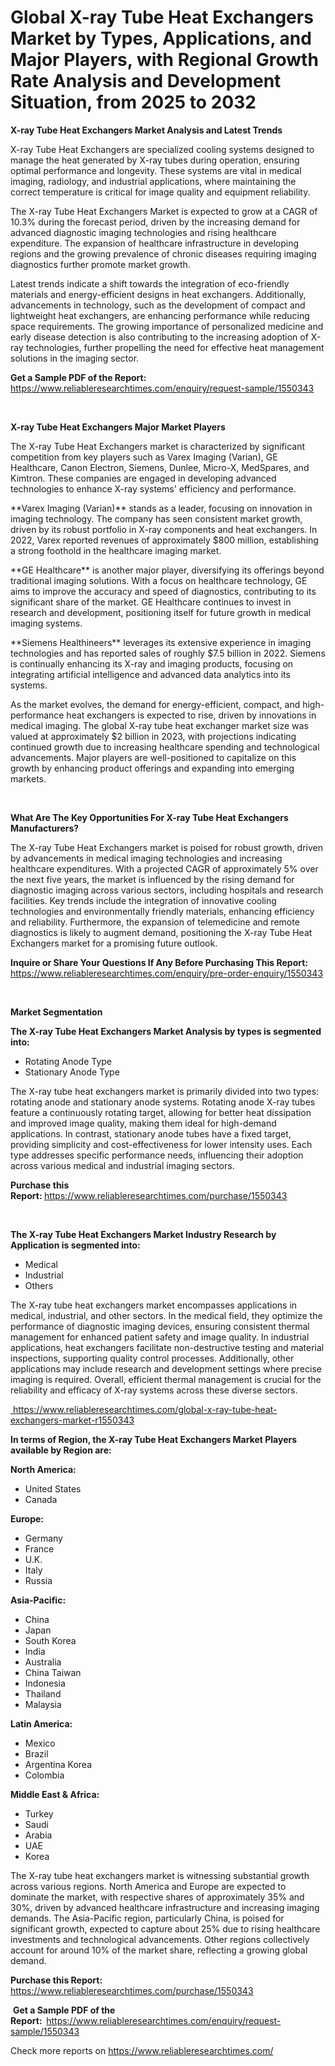 <p><h1>Global X-ray Tube Heat Exchangers Market by Types, Applications, and Major Players, with Regional Growth Rate Analysis and Development Situation, from 2025 to 2032</h1></p><p><strong>X-ray Tube Heat Exchangers Market Analysis and Latest Trends</strong></p>
<p><p>X-ray Tube Heat Exchangers are specialized cooling systems designed to manage the heat generated by X-ray tubes during operation, ensuring optimal performance and longevity. These systems are vital in medical imaging, radiology, and industrial applications, where maintaining the correct temperature is critical for image quality and equipment reliability. </p><p>The X-ray Tube Heat Exchangers Market is expected to grow at a CAGR of 10.3% during the forecast period, driven by the increasing demand for advanced diagnostic imaging technologies and rising healthcare expenditure. The expansion of healthcare infrastructure in developing regions and the growing prevalence of chronic diseases requiring imaging diagnostics further promote market growth. </p><p>Latest trends indicate a shift towards the integration of eco-friendly materials and energy-efficient designs in heat exchangers. Additionally, advancements in technology, such as the development of compact and lightweight heat exchangers, are enhancing performance while reducing space requirements. The growing importance of personalized medicine and early disease detection is also contributing to the increasing adoption of X-ray technologies, further propelling the need for effective heat management solutions in the imaging sector.</p></p>
<p><strong>Get a Sample PDF of the Report:&nbsp;</strong> <a href="https://www.reliableresearchtimes.com/enquiry/request-sample/1550343?utm_campaign=2774&utm_medium=2&utm_source=Github&utm_content=ia&utm_term=11042025&utm_id=x-ray-tube-heat-exchangers">https://www.reliableresearchtimes.com/enquiry/request-sample/1550343</a></p>
<p>&nbsp;</p>
<p><strong>X-ray Tube Heat Exchangers Major Market Players</strong></p>
<p><p>The X-ray Tube Heat Exchangers market is characterized by significant competition from key players such as Varex Imaging (Varian), GE Healthcare, Canon Electron, Siemens, Dunlee, Micro-X, MedSpares, and Kimtron. These companies are engaged in developing advanced technologies to enhance X-ray systems' efficiency and performance.</p><p>**Varex Imaging (Varian)** stands as a leader, focusing on innovation in imaging technology. The company has seen consistent market growth, driven by its robust portfolio in X-ray components and heat exchangers. In 2022, Varex reported revenues of approximately $800 million, establishing a strong foothold in the healthcare imaging market.</p><p>**GE Healthcare** is another major player, diversifying its offerings beyond traditional imaging solutions. With a focus on healthcare technology, GE aims to improve the accuracy and speed of diagnostics, contributing to its significant share of the market. GE Healthcare continues to invest in research and development, positioning itself for future growth in medical imaging systems.</p><p>**Siemens Healthineers** leverages its extensive experience in imaging technologies and has reported sales of roughly $7.5 billion in 2022. Siemens is continually enhancing its X-ray and imaging products, focusing on integrating artificial intelligence and advanced data analytics into its systems.</p><p>As the market evolves, the demand for energy-efficient, compact, and high-performance heat exchangers is expected to rise, driven by innovations in medical imaging. The global X-ray tube heat exchanger market size was valued at approximately $2 billion in 2023, with projections indicating continued growth due to increasing healthcare spending and technological advancements. Major players are well-positioned to capitalize on this growth by enhancing product offerings and expanding into emerging markets.</p></p>
<p>&nbsp;</p>
<p><strong>What Are The Key Opportunities For X-ray Tube Heat Exchangers Manufacturers?</strong></p>
<p><p>The X-ray Tube Heat Exchangers market is poised for robust growth, driven by advancements in medical imaging technologies and increasing healthcare expenditures. With a projected CAGR of approximately 5% over the next five years, the market is influenced by the rising demand for diagnostic imaging across various sectors, including hospitals and research facilities. Key trends include the integration of innovative cooling technologies and environmentally friendly materials, enhancing efficiency and reliability. Furthermore, the expansion of telemedicine and remote diagnostics is likely to augment demand, positioning the X-ray Tube Heat Exchangers market for a promising future outlook.</p></p>
<p><strong>Inquire or Share Your Questions If Any Before Purchasing This Report:</strong> <a href="https://www.reliableresearchtimes.com/enquiry/pre-order-enquiry/1550343?utm_campaign=2774&utm_medium=2&utm_source=Github&utm_content=ia&utm_term=11042025&utm_id=x-ray-tube-heat-exchangers">https://www.reliableresearchtimes.com/enquiry/pre-order-enquiry/1550343</a></p>
<p>&nbsp;</p>
<p><strong>Market Segmentation</strong></p>
<p><strong>The X-ray Tube Heat Exchangers Market Analysis by types is segmented into:</strong></p>
<p><ul><li>Rotating Anode Type</li><li>Stationary Anode Type</li></ul></p>
<p><p>The X-ray tube heat exchangers market is primarily divided into two types: rotating anode and stationary anode systems. Rotating anode X-ray tubes feature a continuously rotating target, allowing for better heat dissipation and improved image quality, making them ideal for high-demand applications. In contrast, stationary anode tubes have a fixed target, providing simplicity and cost-effectiveness for lower intensity uses. Each type addresses specific performance needs, influencing their adoption across various medical and industrial imaging sectors.</p></p>
<p><strong>Purchase this Report:&nbsp;</strong><a href="https://www.reliableresearchtimes.com/purchase/1550343?utm_campaign=2774&utm_medium=2&utm_source=Github&utm_content=ia&utm_term=11042025&utm_id=x-ray-tube-heat-exchangers">https://www.reliableresearchtimes.com/purchase/1550343</a></p>
<p>&nbsp;</p>
<p><strong>The X-ray Tube Heat Exchangers Market Industry Research by Application is segmented into:</strong></p>
<p><ul><li>Medical</li><li>Industrial</li><li>Others</li></ul></p>
<p><p>The X-ray tube heat exchangers market encompasses applications in medical, industrial, and other sectors. In the medical field, they optimize the performance of diagnostic imaging devices, ensuring consistent thermal management for enhanced patient safety and image quality. In industrial applications, heat exchangers facilitate non-destructive testing and material inspections, supporting quality control processes. Additionally, other applications may include research and development settings where precise imaging is required. Overall, efficient thermal management is crucial for the reliability and efficacy of X-ray systems across these diverse sectors.</p></p>
<p><a href="https://www.reliableresearchtimes.com/global-x-ray-tube-heat-exchangers-market-r1550343?utm_campaign=2774&utm_medium=2&utm_source=Github&utm_content=ia&utm_term=11042025&utm_id=x-ray-tube-heat-exchangers">&nbsp;https://www.reliableresearchtimes.com/global-x-ray-tube-heat-exchangers-market-r1550343</a></p>
<p><strong>In terms of Region, the X-ray Tube Heat Exchangers Market Players available by Region are:</strong></p>
<p>
    <p> <strong> North America: </strong>
        <ul>
            <li>United States</li>
            <li>Canada</li>
        </ul>
        </p> 
    <p> <strong> Europe: </strong>
        <ul>
            <li>Germany</li>
            <li>France</li>
            <li>U.K.</li>
            <li>Italy</li>
            <li>Russia</li>
        </ul>
        </p> 
    <p> <strong> Asia-Pacific: </strong>
        <ul>
            <li>China</li>
            <li>Japan</li>
            <li>South Korea</li>
            <li>India</li>
            <li>Australia</li>
            <li>China Taiwan</li>
            <li>Indonesia</li>
            <li>Thailand</li>
            <li>Malaysia</li>
        </ul>
        </p> 
    <p> <strong> Latin America: </strong>
        <ul>
            <li>Mexico</li>
            <li>Brazil</li>
            <li>Argentina Korea</li>
            <li>Colombia</li>
        </ul>
        </p> 
    <p> <strong> Middle East & Africa: </strong>
        <ul>
            <li>Turkey</li>
            <li>Saudi</li>
            <li>Arabia</li>
            <li>UAE</li>
            <li>Korea</li>
        </ul>
    </p>
    </p>
<p><p>The X-ray tube heat exchangers market is witnessing substantial growth across various regions. North America and Europe are expected to dominate the market, with respective shares of approximately 35% and 30%, driven by advanced healthcare infrastructure and increasing imaging demands. The Asia-Pacific region, particularly China, is poised for significant growth, expected to capture about 25% due to rising healthcare investments and technological advancements. Other regions collectively account for around 10% of the market share, reflecting a growing global demand.</p></p>
<p><strong>Purchase this Report: </strong><a href="https://www.reliableresearchtimes.com/purchase/1550343?utm_campaign=2774&utm_medium=2&utm_source=Github&utm_content=ia&utm_term=11042025&utm_id=x-ray-tube-heat-exchangers">https://www.reliableresearchtimes.com/purchase/1550343</a></p>
<p>&nbsp;<strong>Get a Sample PDF of the Report:&nbsp;&nbsp;</strong><a href="https://www.reliableresearchtimes.com/enquiry/request-sample/1550343?utm_campaign=2774&utm_medium=2&utm_source=Github&utm_content=ia&utm_term=11042025&utm_id=x-ray-tube-heat-exchangers">https://www.reliableresearchtimes.com/enquiry/request-sample/1550343</a></p>
<p><strong></strong></p>
<p>Check more reports on <a href="https://www.reliableresearchtimes.com/?utm_campaign=2774&utm_medium=2&utm_source=Github&utm_content=ia&utm_term=11042025&utm_id=x-ray-tube-heat-exchangers">https://www.reliableresearchtimes.com/</a></p>